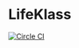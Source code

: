# LifeKlass

[![Circle CI](https://circleci.com/gh/sungwoncho/lifeklass/tree/master.svg?style=svg?circle-token=94990754e94e3abaf572f890c23a542321adab2d)](https://circleci.com/gh/sungwoncho/lifeklass/tree/master)
